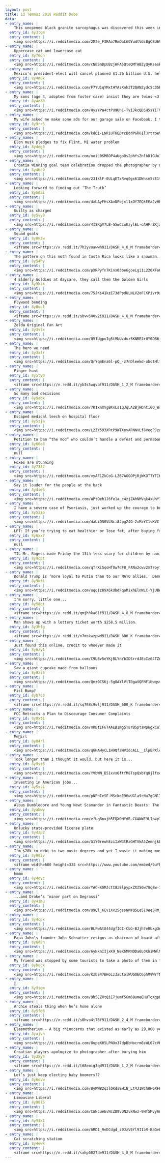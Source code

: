 ```yaml
---
layout: post
title: 13 Temmuz 2018 Reddit Debe
data:
- entry_name: |
    This unopened black granite sarcophagus was discovered this week in Egypt. It weighs many tons and is the largest sarcophagus to ever be unearthed in Alexandria.
  entry_id: 8y3tgm
  entry_content: |
    <img src=https://i.redditmedia.com/2M2e_FIRAo7RmQaLGGYudtVdsBgCSU6VUgzqyCZ6ao4.jpg?s=d7a90664263a6388c3a95e88ab646fbd frameborder=0>
- entry_name: |
    Uppercase cat and lowercase cat
  entry_id: 8y76qn
  entry_content: |
    <img src=https://i.redditmedia.com/cNBSnDpUBzjHFA5QteQMTABZyQyKseskpVaDaE5mkVU.jpg?s=4c6dccbe47f8b6168cb91add52179821 frameborder=0>
- entry_name: |
    Mexico's president-elect will cancel planned $1.36 billion U.S. helicopter order
  entry_id: 8y4m6x
  entry_content: |
    <img src=https://i.redditmedia.com/F7YU1qYMxtHYAzKnh2T2QAN2ydcSc3SPi3uEg4vmXbk.jpg?s=f9fd16bfe59dae91ddf92ed6f73a557c frameborder=0>
- entry_name: |
    My sons (age 4, adopted from foster care) insist they are twins <3
  entry_id: 8y4o33
  entry_content: |
    <img src=https://i.redditmedia.com/HysYPa4ctPU9UhC-TViJkcQD5H5sTiTVMvL1TT37n4w.jpg?s=0ec595f01c070d161e0356a3ac3e888e frameborder=0>
- entry_name: |
    My wife asked me make some ads for our garage sale on Facebook. I think I found the perfect hook.
  entry_id: 8y9rr5
  entry_content: |
    <img src=https://i.redditmedia.com/kdQ1-LNR1UTKEDrcBddPGk61lJrtrpeVVI_DxXhzOkY.png?s=5a1b7c3e2a97e62e0df90254f7789625 frameborder=0>
- entry_name: |
    Elon musk pledges to fix Flint, MI water problem
  entry_id: 8y4eg8
  entry_content: |
    <img src=https://i.redditmedia.com/noiL0SMBOP4aUgoOs2phYsZnlbD1GUo17KVUP3Qft00.jpg?s=55f956ad1a6b5eec4843a3a698388d7c frameborder=0>
- entry_name: |
    Croatia Winning goal team celebration dropped the photographer by mistake and gave him his best shot!
  entry_id: 8y4bc9
  entry_content: |
    <img src=https://i.redditmedia.com/231klF-0ULqETxRvq0gx61DWnsm5sE1tS7SVWZbDgLk.png?s=110de22e0ad76fcba226c2e37a307989 frameborder=0>
- entry_name: |
    Looking forward to finding out ‘The Truth’
  entry_id: 8y50ai
  entry_content: |
    <img src=https://i.redditmedia.com/4xUAyFHsXAoDFejxl1xOY7EQkEEaJvHEIo_3F71l33g.jpg?s=bc3bf73abdcb9e39d8cd072382f5969e frameborder=0>
- entry_name: |
    Guilty as charged
  entry_id: 8y5vy8
  entry_content: |
    <img src=https://i.redditmedia.com/4ISKgV7LB-G5wCcwKzylEL-oAHFrZKjaE3ZWRZEGnT4.jpg?s=d3e0b58bb02c65f1f8ae8c7648c64913 frameborder=0>
- entry_name: |
    Squad goals
  entry_id: 8y8m3w
  entry_content: |
    <iframe src=https://v.redd.it/7h2yvoawwh911/DASH_4_8_M frameborder=0></iframe>
- entry_name: |
    The pattern on this moth found in Costa Rica looks like a snowman.
  entry_id: 8y54hy
  entry_content: |
    <img src=https://i.redditmedia.com/pXRPyfn7Kinx03be6goeLgi1L220XFo06K5bL0NQbiM.jpg?s=b4cc8fbedf372e950cdf8a765f69d433 frameborder=0>
- entry_name: |
    4 Elderly Goldies at daycare, they call them the Golden Girls
  entry_id: 8y3klk
  entry_content: |
    <img src=https://i.redditmedia.com/75JKs41kzE73dPpdULNLV2oFCKPivr9xtIT4wn87L4g.jpg?s=402a2f365502eb6c4faf438fe6a9d26e frameborder=0>
- entry_name: |
    Plywood bending
  entry_id: 8y8ucl
  entry_content: |
    <iframe src=https://v.redd.it/sbvw500v2i911/DASH_4_8_M frameborder=0></iframe>
- entry_name: |
    Zelda Original Fan Art
  entry_id: 8y3vlx
  entry_content: |
    <img src=https://i.redditmedia.com/QV1UgpoIg5tMbUzduz5KNREJr0Y0QB6fkzD4uZixAlo.jpg?s=850863a46d443021a28164ff820a3d83 frameborder=0>
- entry_name: |
    The hero we need
  entry_id: 8y3xfr
  entry_content: |
    <img src=https://i.redditmedia.com/QrYqmEna6l-pQ_-z7nDleekd-obctHlfbimik3JlIP4.jpg?s=b6820e85d22389ba07f97fe7af7a6c2b frameborder=0>
- entry_name: |
    Finger hunt
  entry_id: 8y5ty0
  entry_content: |
    <iframe src=https://v.redd.it/yb3s5wqvbf911/DASH_1_2_M frameborder=0></iframe>
- entry_name: |
    So many bad decisions
  entry_id: 8y5abx
  entry_content: |
    <img src=https://i.redditmedia.com/7K1xnXVgBKxLs1qJqLA2BjHDnti6O_WrKH3nX6xqFHk.jpg?s=6da17c33158b03ccd1cd8eeb45bd0c2c frameborder=0>
- entry_name: |
    Escaped medical leech on hospital floor
  entry_id: 8y5zja
  entry_content: |
    <img src=https://i.redditmedia.com/L2ZY593XRtP9WTXnvARNNVLf8VegPJzaBdC35ZiJfu8.jpg?s=a3a4d4105d2ff5bfd436de9d18c119c3 frameborder=0>
- entry_name: |
    Petition to ban “the mod” who couldn’t handle a defeat and permabanned longtime users of this sub for posting content he didn’t like
  entry_id: 8y66e8
  entry_content: |
    null
- entry_name: |
    Foxes are stunning
  entry_id: 8y7337
  entry_content: |
    <img src=https://i.redditmedia.com/vyAF1ZkCoG-LZ67AGGOPjRjWKDT7YTI6STRoD0LMMaQ.jpg?s=ce2d512517946af0c56c26f0af8eb83b frameborder=0>
- entry_name: |
    Say it louder for the people at the back
  entry_id: 8y4ie5
  entry_content: |
    <img src=https://i.redditmedia.com/WPtQeh1J6fe1a_c4zjZAhNMVqk4xUhY7EwrPW5JSa50.png?s=0dbcbbab785d8771cb3b2d46804f08b1 frameborder=0>
- entry_name: |
    I have a severe case of Psoriasis, just worked up the courage to buy my first pair of shorts
  entry_id: 8y52zo
  entry_content: |
    <img src=https://i.redditmedia.com/daUiQS0VLNci8JpgZ4G-2oMzYC1sKVCfbBOER0Ei5yo.jpg?s=03725895d56c82545cc2838e976af8d1 frameborder=0>
- entry_name: |
    LPT: If you’re trying to eat healthier or lose fat, after buying fresh fruits or veggies, pick/cut/wash them asap for healthier snacking and quicker availability. The tendency when snacking is to grab-and-eat rather than taking time to fully prepare. Unhealthy food can be too conveniently available.
  entry_id: 8y6xx7
  entry_content: |
    null
- entry_name: |
    TIL ‎Mr. Rogers made Friday the 13th l‎ess scary for children by naming the puppet who ruled the Neighborhood of Make Believe King Friday XIII (13th) --- and regardless of the month or frequency, every Friday the 13th was celebrated as King Friday’s birthday (see video starting at 0:45)
  entry_id: 8y9cpt
  entry_content: |
    <img src=https://i.redditmedia.com/qTrXiSqoHf0w7dF8_FANu2cwv2mTroyfbvS_kmiT-ug.jpg?s=4feceb0b186e2fed519c2d1fa8f0c922 frameborder=0>
- entry_name: |
    Donald Trump is ‘more loyal to Putin than to our NATO allies,' Democrat leaders say after Germany ‘insults’
  entry_id: 8y9kt1
  entry_content: |
    <img src=https://i.redditmedia.com/uqqIz89X6kUbdFqaMixhElnWLC-YjU8ATdskUxds4XQ.jpg?s=01fe2995d2af3f6e3f7387a4b2465ddc frameborder=0>
- entry_name: |
    I'm sorry, little one...
  entry_id: 8y58qt
  entry_content: |
    <iframe src=https://v.redd.it/qmjhhka61f911/DASH_4_8_M frameborder=0></iframe>
- entry_name: |
    Man shows up with a lottery ticket worth $258.5 million.
  entry_id: 8y3hfg
  entry_content: |
    <iframe src=https://v.redd.it/n7mskwzpwd911/DASH_600_K frameborder=0></iframe>
- entry_name: |
    Just found this online, credit to whoever made it
  entry_id: 8y6zy1
  entry_content: |
    <img src=https://i.redditmedia.com/C9U8v5eYKjBLYnYbIDSrrdJEoIz64TZnYY7AB0szPlY.jpg?s=05b09733719c283f85c16599167446b7 frameborder=0>
- entry_name: |
    Saw a giant cupcake made from balloons
  entry_id: 8y8zs6
  entry_content: |
    <img src=https://i.redditmedia.com/Qmz0CSKj-5gOAYlVtT0gaVQPNF1bwqsvcR0Ny5jRZhs.jpg?s=e5e340dc86437bc8998bc3b0018db9f7 frameborder=0>
- entry_name: |
    Fist Bump?
  entry_id: 8yb783
  entry_content: |
    <iframe src=https://v.redd.it/sq768c9wlj911/DASH_600_K frameborder=0></iframe>
- entry_name: |
    FCC Retracts a Plan to Discourage Consumer Complaints
  entry_id: 8y8xt1
  entry_content: |
    <img src=https://i.redditmedia.com/mKBtIFGTAAEB1mgST8rBSptsMp6gxCu7owXqgk3-PcM.jpg?s=b4de68ff44deb62a5c6346ae8b95798d frameborder=0>
- entry_name: |
    Me🎂irl
  entry_id: 8y84rl
  entry_content: |
    <img src=https://i.redditmedia.com/qGHAHyCL1H9QfaWVIdcALL__1lpEPXlc4bgYWIA3NSQ.jpg?s=84119127abd8a1f1eb7677c1ec966626 frameborder=0>
- entry_name: |
    Took longer than I thought it would, but here it is...
  entry_id: 8y9st6
  entry_content: |
    <img src=https://i.redditmedia.com/YVbWN_B51xvx6ftfM8TspQxbYqUjlfxc8B8XZj0bPFo.jpg?s=81f948b48c5f57afe1d0d55e7507a6cb frameborder=0>
- entry_name: |
    Investing in American jobs...
  entry_id: 8y5xs1
  entry_content: |
    <img src=https://i.redditmedia.com/pNPnIeSE-MSckoE96wUGla9rNu7gGNl7UHU1pKhZRu4.jpg?s=2ee5ac69851d63f2f5c87f39f89bc5d2 frameborder=0>
- entry_name: |
    Albus Dumbledore and Young Newt Scamander in Fantastic Beasts: The Crimes of Grindelwald
  entry_id: 8yabwy
  entry_content: |
    <img src=https://i.redditmedia.com/efUq8nxjh5EQXOHYdR-CXANWE9LIp4ylNM5GHbzDPEs.png?s=462b0182cf609b1e217d9a69629ff871 frameborder=0>
- entry_name: |
    Unlucky state-provided license plate
  entry_id: 8y4zp2
  entry_content: |
    <img src=https://i.redditmedia.com/G1Y0rewhEziIxW3tRaGHTVkA5ZemnjkLZ3mUCE--npE.jpg?s=b59479563482c3fe77847d5de499541b frameborder=0>
- entry_name: |
    I'm $20k in debt to two music degrees and yet I waste it making musical memes. My head says stop buy my heart says it was the blurst of times. Do what makes you smile folks!
  entry_id: 8y98iv
  entry_content: |
    <iframe width=600 height=338 src=https://www.youtube.com/embed/9uYhIiW6lok?feature=oembed&enablejsapi=1 frameborder=0 allow=autoplay; encrypted-media allowfullscreen></iframe>
- entry_name: |
    hmmm
  entry_id: 8y4eyc
  entry_content: |
    <img src=https://i.redditmedia.com/YAC-KGMJctC8z8lpypxZXISGw7Gq8w-1dzxmBhfCVTs.jpg?s=e3f89fa4f13e69a584f9099091acf290 frameborder=0>
- entry_name: |
    ...and Drake’s ‘minor part on Degrassi’
  entry_id: 8y41mu
  entry_content: |
    <img src=https://i.redditmedia.com/U9Ql_KEv1Xx25gssNMYQ5Le5IOeeSRM_TKpzuASN5Hc.jpg?s=45b9ae27b1f71a7838693734d260628f frameborder=0>
- entry_name: |
  entry_id: 8y4cpx
  entry_content: |
    <img src=https://i.redditmedia.com/BLFwAt844dgfICI-CbG-BJjh7eRbxg3ewd3mUNYwP0Y.jpg?s=dabd58d09f0fcb4083f29fc4a4b16633 frameborder=0>
- entry_name: |
    Papa John's founder John Schnatter resigns as chairman of board after using racial slur
  entry_id: 8y6d8h
  entry_content: |
    <img src=https://i.redditmedia.com/6yNknIIjxK9_NeK6MKNODa6LOKhiMWl9ZWi-eGYYfxQ.jpg?s=61d718d5d5588f373e294e3021f6da73 frameborder=0>
- entry_name: |
    My friend was stopped by some tourists to take a photo of them in front of an advertisement for Tape Face in Las Vegas... My friend IS Tape Face.
  entry_id: 8ybuck
  entry_content: |
    <img src=https://i.redditmedia.com/KzbS47BHoLz3aLtoiWUGUECGphM9WrTNCN-JyR8kmfo.jpg?s=a00808bb9b77650b10447d2920dcdf8d frameborder=0>
- entry_name: |
    💛
  entry_id: 8y9igm
  entry_content: |
    <img src=https://i.redditmedia.com/9h5EZXtQiE7jumf56m6OumeEHUTqXgpLpVTnnK3qOCI.jpg?s=8527adfbe0ad8b219c173fd22ccf1f4d frameborder=0>
- entry_name: |
    Archie steals thing when he’s home alone
  entry_id: 8y5fd8
  entry_content: |
    <iframe src=https://v.redd.it/s0hvo4t76f911/DASH_2_4_M frameborder=0></iframe>
- entry_name: |
    Elasmotherium - A big rhinoceros that existed as early as 29,000 years ago also known as Siberian Unicorn.
  entry_id: 8yajvh
  entry_content: |
    <img src=https://i.redditmedia.com/OupeXH5LPNOx37dpBbHocrm8eWL07cVHZXkHuGFLJMY.jpg?s=02ee0ea2a4c9a4622eb3132dcd8a2062 frameborder=0>
- entry_name: |
    Croatian players apologize to photographer after burying him
  entry_id: 8y35y4
  entry_content: |
    <iframe src=https://v.redd.it/t68emig3qd911/DASH_1_2_M frameborder=0></iframe>
- entry_name: |
    Let’s just keep electing baby boomers??
  entry_id: 8y6ovw
  entry_content: |
    <img src=https://i.redditmedia.com/8yKW82qzlOKdsEH1B_Lt4J1WCh0H6XFFSQtOuOiEzX8.jpg?s=6b60eb63758b8dbc37777af661814b4d frameborder=0>
- entry_name: |
    Limousine Liberal
  entry_id: 8y98l5
  entry_content: |
    <img src=https://i.redditmedia.com/CWNcueEvNcZD9vON2vkNwz-9Hf5MvyAn2D_3h9sxCh4.jpg?s=df7859c26571becc661119ee7de3b38b frameborder=0>
- entry_name: |
  entry_id: 8y93k1
  entry_content: |
    <img src=https://i.redditmedia.com/ARD1_9eDCdgd_z0JzV6Yl9I1bR-BaGvQvqqvAWkXnx0.jpg?s=385dcfdf916650523836061621deeb58 frameborder=0>
- entry_name: |
    Cat scratching station
  entry_id: 8y4ewk
  entry_content: |
    <iframe src=https://v.redd.it/sxhp0027de911/DASH_4_8_M frameborder=0></iframe>
---
```

